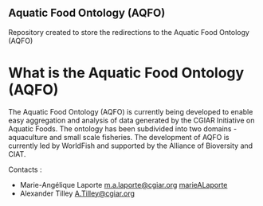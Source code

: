 ## Aquatic Food Ontology (AQFO)

Repository created to store the redirections to the Aquatic Food Ontology (AQFO)

# What is the Aquatic Food Ontology (AQFO)
The Aquatic Food Ontology (AQFO) is currently being developed to enable easy aggregation and analysis of data generated by the CGIAR Initiative on Aquatic Foods. The ontology has been subdivided into two domains - aquaculture and small scale fisheries. The development of AQFO is currently led by WorldFish and supported by the Alliance of Bioversity and CIAT.


Contacts :

* Marie-Angélique Laporte m.a.laporte@cgiar.org [marieALaporte](https://github.com/marieALaporte)
* Alexander Tilley A.Tilley@cgiar.org

